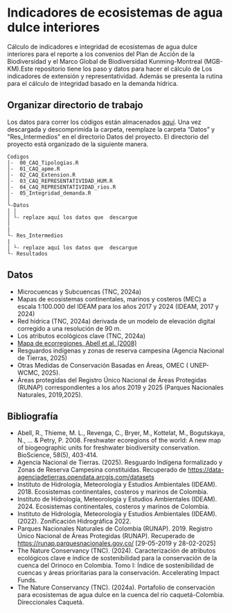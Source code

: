 Indicadores de ecosistemas de agua dulce interiores
================

Cálculo de indicadores e integridad de ecosistemas de agua dulce interiores para el reporte a los convenios del Plan de Acción de la Biodiversidad y el Marco Global de Biodiversidad Kunming-Montreal (MGB-KM).Este repositorio tiene los paso y datos para  hacer el cálculo de Los indicadores de extensión y representatividad. Además se presenta la rutina para el cálculo de integridad basado en la demanda hídrica.


## Organizar directorio de trabajo

Los datos para correr los códigos están almacenados
[aquí](https://drive.google.com/file/d/1YQjFb3u8uJ7UmWHlNncM_UXtJ_gJcOmz/view?usp=drive_link).
Una vez descargada y descomprimida la carpeta, reemplaze la carpeta “Datos” y "Res_Intermedios" en el directorio Datos del proyecto.
El directorio del proyecto está organizado de la siguiente manera.

    Codigos
    │-  00_CAQ_Tipologias.R
    │-  01_CAQ_apme.R
    │-  02_CAQ_Extension.R 
    │-  03_CAQ_REPRESENTATIVIDAD_HUM.R
    │-  04_CAQ_REPRESENTATIVIDAD_rios.R
    │-  05_Integridad_demanda.R
    │    
    └-Datos
    │ │
    │ └- replaze aquí los datos que  descargue 
    │ 
    |
    └- Res_Intermedios
    |
    │ └- replaze aquí los datos que  descargue
    └- Resultados

## Datos

- Microcuencas y  Subcuencas (TNC, 2024a)
- Mapas de ecosistemas continentales, marinos y costeros (MEC) a escala 1:100.000 del IDEAM para los años 2017 y 2024 (IDEAM, 2017 y 2024)
- Red hídrica (TNC, 2024a) derivada de un modelo de elevación digital corregido a una resolución de 90 m.
- Los atributos ecológicos clave (TNC, 2024a)
- [Mapa de ecorregiones, Abell et al. (2008)]( https://feow.org/ ) 
- Resguardos indígenas y zonas de reserva campesina (Agencia Nacional de Tierras, 2025)
- Otras Medidas de Conservación Basadas en Áreas, OMEC ( UNEP-WCMC, 2025).
- Áreas protegidas del Registro Único Nacional de Áreas Protegidas (RUNAP) correspondientes a los años 2019 y 2025 (Parques Nacionales Naturales, 2019,2025).

## Bibliografía
- Abell, R., Thieme, M. L., Revenga, C., Bryer, M., Kottelat, M., Bogutskaya, N., ... & Petry, P. 2008. Freshwater ecoregions of the world: A new map of biogeographic units for freshwater biodiversity conservation. BioScience, 58(5), 403-414.
- Agencia Nacional de Tierras. (2025). Resguardo Indígena formalizado y Zonas de Reserva Campesina constituidas. Recuperado de https://data-agenciadetierras.opendata.arcgis.com/datasets
- Instituto de Hidrología, Meteorología y Estudios Ambientales (IDEAM). 2018. Ecosistemas continentales, costeros y marinos de Colombia.
- Instituto de Hidrología, Meteorología y Estudios Ambientales (IDEAM). 2024. Ecosistemas continentales, costeros y marinos de Colombia.
- Instituto de Hidrología, Meteorología y Estudios Ambientales (IDEAM). (2022). Zonificación Hidrográfica 2022.
- Parques Nacionales Naturales de Colombia (RUNAP). 2019. Registro Único Nacional de Áreas Protegidas (RUNAP). Recuperado de https://runap.parquesnacionales.gov.co/ [29-05-2019 y 28-02-2025]
- The Nature Conservancy (TNC). (2024). Caracterización de atributos ecológicos clave e índice de sostenibilidad para la conservación de la cuenca del Orinoco en Colombia. Tomo I: Índice de sostenibilidad de cuencas y áreas prioritarias para la conservación. Accelerating Impact Funds.
- The Nature Conservancy (TNC). (2024a). Portafolio de conservación para ecosistemas de agua dulce en la cuenca del río caquetá-Colombia.  Direccionales Caquetá. 

